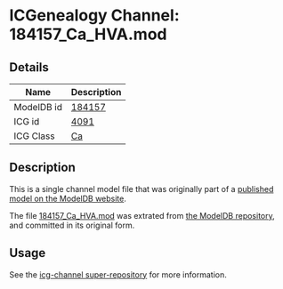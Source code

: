 # ICGenealogy Channel: 184157\_Ca\_HVA.mod

## Details

Name | Description
---- | -----------
ModelDB id | [184157](http://senselab.med.yale.edu/ModelDB/ShowModel.cshtml?model=184157)
ICG id | [4091](http://icg.neurotheory.ox.ac.uk/channels/3/4091)
ICG Class | [Ca](http://icg.neurotheory.ox.ac.uk/channels/3)

## Description

This is a single channel model file that was originally part of a [published model on the ModelDB website](http://senselab.med.yale.edu/mModelDB/ShowModel.cshtml?model=184157).

The file [184157\_Ca\_HVA.mod](184157_Ca_HVA.mod) was extrated from [the ModelDB repository](http://senselab.med.yale.edu/ModelDB/ShowModel.cshtml?model=184157), and committed in its original form.

## Usage

See the [icg-channel super-repository](https://github.com/icgenealogy/icg-channels) for more information.